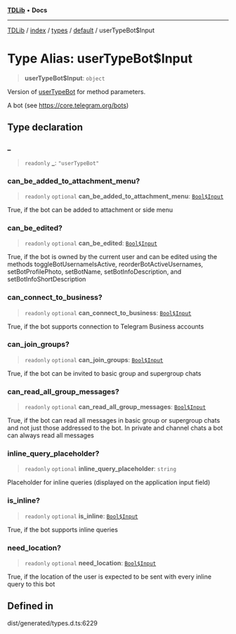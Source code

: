 [**TDLib**](../../../../../../README.md) • **Docs**

***

[TDLib](../../../../../../modules.md) / [index](../../../../../README.md) / [types](../../../README.md) / [default](../README.md) / userTypeBot$Input

# Type Alias: userTypeBot$Input

> **userTypeBot$Input**: `object`

Version of [userTypeBot](userTypeBot.md) for method parameters.

A bot (see https://core.telegram.org/bots)

## Type declaration

### \_

> `readonly` **\_**: `"userTypeBot"`

### can\_be\_added\_to\_attachment\_menu?

> `readonly` `optional` **can\_be\_added\_to\_attachment\_menu**: [`Bool$Input`](Bool$Input.md)

True, if the bot can be added to attachment or side menu

### can\_be\_edited?

> `readonly` `optional` **can\_be\_edited**: [`Bool$Input`](Bool$Input.md)

True, if the bot is owned by the current user and can be edited using the methods toggleBotUsernameIsActive, reorderBotActiveUsernames, setBotProfilePhoto, setBotName, setBotInfoDescription, and setBotInfoShortDescription

### can\_connect\_to\_business?

> `readonly` `optional` **can\_connect\_to\_business**: [`Bool$Input`](Bool$Input.md)

True, if the bot supports connection to Telegram Business accounts

### can\_join\_groups?

> `readonly` `optional` **can\_join\_groups**: [`Bool$Input`](Bool$Input.md)

True, if the bot can be invited to basic group and supergroup chats

### can\_read\_all\_group\_messages?

> `readonly` `optional` **can\_read\_all\_group\_messages**: [`Bool$Input`](Bool$Input.md)

True, if the bot can read all messages in basic group or supergroup chats and not just those addressed to the bot. In private and channel chats a bot can always read all messages

### inline\_query\_placeholder?

> `readonly` `optional` **inline\_query\_placeholder**: `string`

Placeholder for inline queries (displayed on the application input field)

### is\_inline?

> `readonly` `optional` **is\_inline**: [`Bool$Input`](Bool$Input.md)

True, if the bot supports inline queries

### need\_location?

> `readonly` `optional` **need\_location**: [`Bool$Input`](Bool$Input.md)

True, if the location of the user is expected to be sent with every inline query to this bot

## Defined in

dist/generated/types.d.ts:6229
